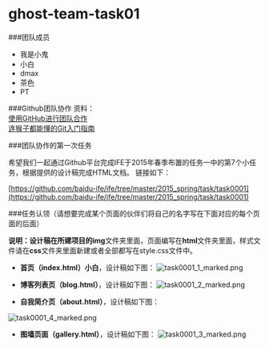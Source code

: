 # ghost-team-task01

###团队成员
+ 我是小鬼
+ 小白
+ dmax
+ 茶色
+ PT

###Github团队协作
资料：   
[使用GitHub进行团队合作](http://book.haoduoshipin.com/gitbeijing/github_flow.html)   
[连猴子都能懂的Git入门指南](https://backlogtool.com/git-guide/tw/intro/intro1_1.html)

###团队协作的第一次任务

希望我们一起通过Github平台完成IFE于2015年春季布置的任务一中的第7个小任务，根据提供的设计稿完成HTML文档。
链接如下：

[https://github.com/baidu-ife/ife/tree/master/2015_spring/task/task0001](https://github.com/baidu-ife/ife/tree/master/2015_spring/task/task0001)

###任务认领（请想要完成某个页面的伙伴们将自己的名字写在下面对应的每个页面的后面）

**说明：**设计稿在所建项目的**img**文件夹里面，页面编写在**html**文件夹里面，样式文件请在**css**文件夹里面新建或者全部都写在style.css文件中。


* **首页（index.html）小白**，设计稿如下图：
![task0001_1_marked.png](img/task0001_1_marked.png)


* **博客列表页（blog.html）**，设计稿如下图：
![task0001_2_marked.png](img/task0001_2_marked.png)

* **自我简介页（about.html）**，设计稿如下图：

![task0001_4_marked.png](img/task0001_4_marked.png)

* **图墙页面（gallery.html）**，设计稿如下图：
![task0001_3_marked.png](img/task0001_3_marked.png)